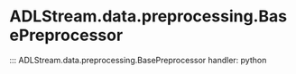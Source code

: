 # ADLStream.data.preprocessing.BasePreprocessor

::: ADLStream.data.preprocessing.BasePreprocessor
    handler: python